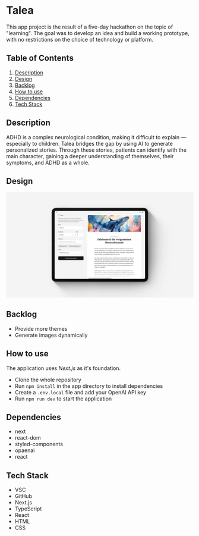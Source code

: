 # Talea

This app project is the result of a five-day hackathon on the topic of "learning". The goal was to develop an idea and build a working prototype, with no restrictions on the choice of technology or platform.

## Table of Contents

1. [Description](#description)
2. [Design](#design)
3. [Backlog](#backlog)
4. [How to use](#how-to-use)
5. [Dependencies](#dependencies)
6. [Tech Stack](#tech-stack)

## Description

ADHD is a complex neurological condition, making it difficult to explain — especially to children. Talea bridges the gap by using AI to generate personalized stories. Through these stories, patients can identify with the main character, gaining a deeper understanding of themselves, their symptoms, and ADHD as a whole.

## Design

![Mockup](./assets/mockup.jpg)

## Backlog

-   Provide more themes
-   Generate images dynamically

## How to use

The application uses _Next.js_ as it's foundation.

-   Clone the whole repository
-   Run `npm install` in the app directory to install dependencies
-   Create a `.env.local` file and add your OpenAI API key
-   Run `npm run dev` to start the application

## Dependencies

-   next
-   react-dom
-   styled-components
-   opaenai
-   react

## Tech Stack

-   VSC
-   GitHub
-   Next.js
-   TypeScript
-   React
-   HTML
-   CSS
